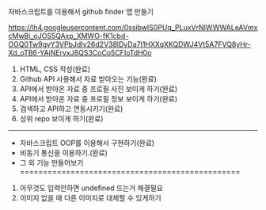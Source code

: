 자바스크립트를 이용해서 github finder 앱 만들기

https://lh4.googleusercontent.com/0ssibwlS0PUq_PLuxVrNIWWWALeAVmxcMwBi_oJOS5QAxp_XMWO-fK1cbd-OGQ0Tw9gyY3VPbJdIv26d2V38lDvDa7I1HXXqXKQDWJ4Vt5A7FVQ8yHr-Xd_oTB6-YAjNErvxJ8QS3CoCo5CFIoTdH0o

1. HTML, CSS 작성(완료)
2. Github API 사용해서 자료 받아오는 기능(완료)
3. API에서 받아온 자료 중 프로필 사진 보이게 하기(완료)
4. API에서 받아온 자료 중 프로필 정보 보이게 하기(완료)
5. 검색하고 API하고 연동시키기(완료)
6. 상위 repo 보이게 하기(완료)
------------------------------------------------
- 자바스크립트 OOP를 이용해서 구현하기(완료)
- 비동기 통신을 이용하기.(완료)
- 그 외 기능 만들어보기
================================================
1. 아무것도 입력안하면 undefined 뜨는거 해결필요
2. 이미지 없을 때 다른 이미지로 대체할 수 있게하기
